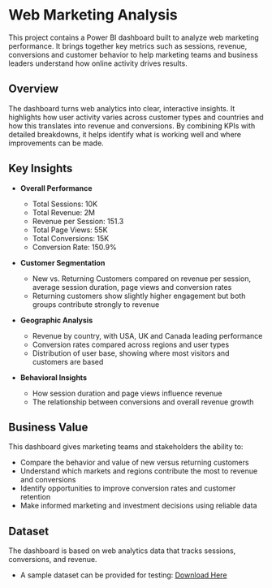 # Web Marketing Analysis

This project contains a Power BI dashboard built to analyze web marketing performance. It brings together key metrics such as sessions, revenue, conversions and customer behavior to help marketing teams and business leaders understand how online activity drives results.

## Overview

The dashboard turns web analytics into clear, interactive insights. It highlights how user activity varies across customer types and countries and how this translates into revenue and conversions. By combining KPIs with detailed breakdowns, it helps identify what is working well and where improvements can be made.

## Key Insights

- **Overall Performance**
  - Total Sessions: 10K  
  - Total Revenue: 2M  
  - Revenue per Session: 151.3  
  - Total Page Views: 55K  
  - Total Conversions: 15K  
  - Conversion Rate: 150.9%  

- **Customer Segmentation**
  - New vs. Returning Customers compared on revenue per session, average session duration, page views and conversion rates  
  - Returning customers show slightly higher engagement but both groups contribute strongly to revenue  

- **Geographic Analysis**
  - Revenue by country, with USA, UK and Canada leading performance  
  - Conversion rates compared across regions and user types  
  - Distribution of user base, showing where most visitors and customers are based 

- **Behavioral Insights**
  - How session duration and page views influence revenue  
  - The relationship between conversions and overall revenue growth  


## Business Value

This dashboard gives marketing teams and stakeholders the ability to:

- Compare the behavior and value of new versus returning customers  
- Understand which markets and regions contribute the most to revenue and conversions  
- Identify opportunities to improve conversion rates and customer retention  
- Make informed marketing and investment decisions using reliable data  
 

## Dataset

The dashboard is based on web analytics data that tracks sessions, conversions, and revenue.  
- A sample dataset can be provided for testing: [Download Here](data/web_marketing.csv)  
